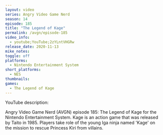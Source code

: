 ```yaml
---
layout: video
series: Angry Video Game Nerd
season: 14
episode: 185
title: "The Legend of Kage"
permalink: /avgn/episode-185
video_info:
  - youtube;YouTube;2zYLntVHGRw
release_date: 2020-11-13
mike_notes:
toggle: off
platforms: 
  - Nintendo Entertainment System
short_platforms:
  - NES
thumbnails: 
games: 
  - The Legend of Kage
---
```


<p class="yt-description">YouTube description:</p>

Angry Video Game Nerd (AVGN) episode 185: The Legend of Kage for the Nintendo Entertainment System. Kage is an action game that was released by Taito in 1985. Players take role of the young Iga ninja named 'Kage' on the mission to rescue Princess Kiri from villains.